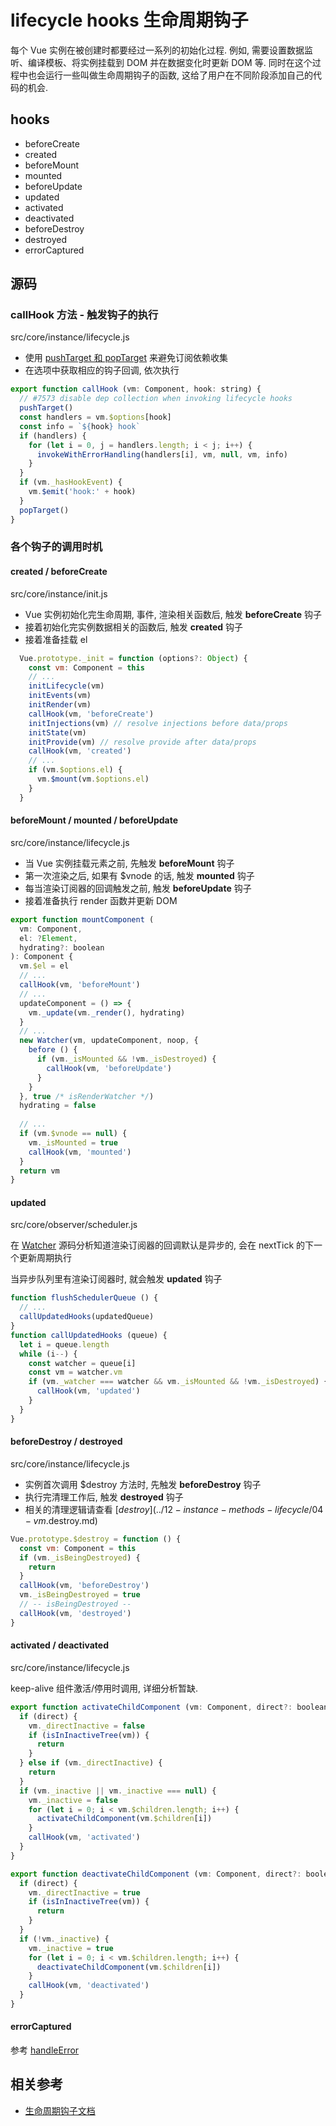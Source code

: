# lifecycle hooks 生命周期钩子

每个 Vue 实例在被创建时都要经过一系列的初始化过程. 例如, 需要设置数据监听、编译模板、将实例挂载到 DOM 并在数据变化时更新 DOM 等. 同时在这个过程中也会运行一些叫做生命周期钩子的函数, 这给了用户在不同阶段添加自己的代码的机会.

## hooks

- beforeCreate
- created
- beforeMount
- mounted
- beforeUpdate
- updated
- activated
- deactivated
- beforeDestroy
- destroyed
- errorCaptured

## 源码

### callHook 方法 - 触发钩子的执行

src/core/instance/lifecycle.js 

- 使用 [pushTarget 和 popTarget](../00-Vue/01-Vue-core/reactive/02-dep.md) 来避免订阅依赖收集
- 在选项中获取相应的钩子回调, 依次执行

```js
export function callHook (vm: Component, hook: string) {
  // #7573 disable dep collection when invoking lifecycle hooks
  pushTarget()
  const handlers = vm.$options[hook]
  const info = `${hook} hook`
  if (handlers) {
    for (let i = 0, j = handlers.length; i < j; i++) {
      invokeWithErrorHandling(handlers[i], vm, null, vm, info)
    }
  }
  if (vm._hasHookEvent) {
    vm.$emit('hook:' + hook)
  }
  popTarget()
}
```


### 各个钩子的调用时机

#### created / beforeCreate
src/core/instance/init.js

- Vue 实例初始化完生命周期, 事件, 渲染相关函数后, 触发 **beforeCreate** 钩子
- 接着初始化完实例数据相关的函数后, 触发 **created** 钩子
- 接着准备挂载 el

```js
  Vue.prototype._init = function (options?: Object) {
    const vm: Component = this
    // ...
    initLifecycle(vm)
    initEvents(vm)
    initRender(vm)
    callHook(vm, 'beforeCreate')
    initInjections(vm) // resolve injections before data/props
    initState(vm)
    initProvide(vm) // resolve provide after data/props
    callHook(vm, 'created')
    // ...
    if (vm.$options.el) {
      vm.$mount(vm.$options.el)
    }
  }
``` 
#### beforeMount / mounted / beforeUpdate
src/core/instance/lifecycle.js

- 当 Vue 实例挂载元素之前, 先触发 **beforeMount** 钩子
- 第一次渲染之后, 如果有 $vnode 的话, 触发 **mounted** 钩子
- 每当渲染订阅器的回调触发之前, 触发 **beforeUpdate** 钩子
- 接着准备执行 render 函数并更新 DOM

```js
export function mountComponent (
  vm: Component,
  el: ?Element,
  hydrating?: boolean
): Component {
  vm.$el = el
  // ...
  callHook(vm, 'beforeMount')
  // ...
  updateComponent = () => {
    vm._update(vm._render(), hydrating)
  }
  // ...
  new Watcher(vm, updateComponent, noop, {
    before () {
      if (vm._isMounted && !vm._isDestroyed) {
        callHook(vm, 'beforeUpdate')
      }
    }
  }, true /* isRenderWatcher */)
  hydrating = false
  
  // ...
  if (vm.$vnode == null) {
    vm._isMounted = true
    callHook(vm, 'mounted')
  }
  return vm
}
```

#### updated
src/core/observer/scheduler.js

在 [Watcher](../00-Vue/01-Vue-core/reactive/03-watcher.md) 源码分析知道渲染订阅器的回调默认是异步的, 会在 nextTick 的下一个更新周期执行

当异步队列里有渲染订阅器时, 就会触发 **updated** 钩子
```js
function flushSchedulerQueue () {
  // ...
  callUpdatedHooks(updatedQueue)
}
function callUpdatedHooks (queue) {
  let i = queue.length
  while (i--) {
    const watcher = queue[i]
    const vm = watcher.vm
    if (vm._watcher === watcher && vm._isMounted && !vm._isDestroyed) {
      callHook(vm, 'updated')
    }
  }
}
```

#### beforeDestroy / destroyed

src/core/instance/lifecycle.js

- 实例首次调用 $destroy 方法时, 先触发 **beforeDestroy** 钩子
- 执行完清理工作后, 触发 **destroyed** 钩子
- 相关的清理逻辑请查看 [$destroy](../12-instance-methods-lifecycle/04-vm.$destroy.md)

```js
Vue.prototype.$destroy = function () {
  const vm: Component = this
  if (vm._isBeingDestroyed) {
    return
  }
  callHook(vm, 'beforeDestroy')
  vm._isBeingDestroyed = true
  // -- isBeingDestroyed --
  callHook(vm, 'destroyed')
}
```

#### activated / deactivated

src/core/instance/lifecycle.js

keep-alive 组件激活/停用时调用, 详细分析暂缺.

```js
export function activateChildComponent (vm: Component, direct?: boolean) {
  if (direct) {
    vm._directInactive = false
    if (isInInactiveTree(vm)) {
      return
    }
  } else if (vm._directInactive) {
    return
  }
  if (vm._inactive || vm._inactive === null) {
    vm._inactive = false
    for (let i = 0; i < vm.$children.length; i++) {
      activateChildComponent(vm.$children[i])
    }
    callHook(vm, 'activated')
  }
}

export function deactivateChildComponent (vm: Component, direct?: boolean) {
  if (direct) {
    vm._directInactive = true
    if (isInInactiveTree(vm)) {
      return
    }
  }
  if (!vm._inactive) {
    vm._inactive = true
    for (let i = 0; i < vm.$children.length; i++) {
      deactivateChildComponent(vm.$children[i])
    }
    callHook(vm, 'deactivated')
  }
}
```

#### errorCaptured

参考 [handleError](../01-Vue.config/04-errorHandler.md)

## 相关参考

- [生命周期钩子文档](https://cn.vuejs.org/v2/guide/instance.html#%E7%94%9F%E5%91%BD%E5%91%A8%E6%9C%9F%E5%9B%BE%E7%A4%BA)
